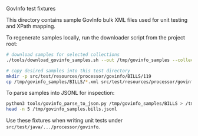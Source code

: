 GovInfo test fixtures

This directory contains sample GovInfo bulk XML files used for unit testing and XPath mapping.

To regenerate samples locally, run the downloader script from the project root:

```bash
# download samples for selected collections
./tools/download_govinfo_samples.sh --out /tmp/govinfo_samples --collections BILLS,BILLSTATUS,BILLSUM --max 365

# copy desired samples into this test directory
mkdir -p src/test/resources/processor/govinfo/BILLS/119
cp /tmp/govinfo_samples/BILLS/*.xml src/test/resources/processor/govinfo/BILLS/119/
```

To parse samples into JSONL for inspection:

```bash
python3 tools/govinfo_parse_to_json.py /tmp/govinfo_samples/BILLS > /tmp/govinfo_samples.bills.jsonl
head -n 5 /tmp/govinfo_samples.bills.jsonl
```

Use these fixtures when writing unit tests under `src/test/java/.../processor/govinfo`.
